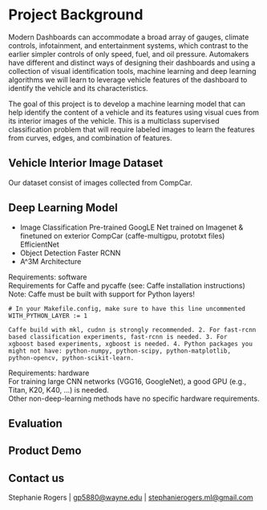 #  Project Background  

Modern Dashboards can accommodate a broad array of gauges, climate controls, infotainment, and entertainment systems, which contrast to the earlier simpler controls of only speed, fuel, and oil pressure. Automakers have different and distinct ways of designing their dashboards and using a collection of visual identification tools, machine learning and deep learning algorithms we will learn to leverage vehicle features of the dashboard to identify the vehicle and its characteristics. 

The goal of this project is to develop a machine learning model that can help identify the content of a vehicle and its features using visual cues from its interior images of the vehicle. This is a multiclass supervised classification problem that will require labeled images to learn the features from curves, edges, and combination of features.  


##  Vehicle Interior Image Dataset

Our dataset consist of images collected from CompCar.


##  Deep Learning Model

* Image Classification
  Pre-trained GoogLE Net trained on Imagenet & finetuned on exterior CompCar (caffe-multigpu, prototxt files)  
  EfficientNet   
* Object Detection
  Faster RCNN 
* A^3M Architecture  

Requirements: software  
    Requirements for Caffe and pycaffe (see: Caffe installation instructions)  
    Note: Caffe must be built with support for Python layers!  

```make
# In your Makefile.config, make sure to have this line uncommented
WITH_PYTHON_LAYER := 1
```
    Caffe build with mkl, cudnn is strongly recommended. 2. For fast-rcnn based classification experiments, fast-rcnn is needed. 3. For     xgboost based experiments, xgboost is needed. 4. Python packages you might not have: python-numpy, python-scipy, python-matplotlib,     python-opencv, python-scikit-learn.

Requirements: hardware  
For training large CNN networks (VGG16, GoogleNet), a good GPU (e.g., Titan, K20, K40, ...) is needed.  
Other non-deep-learning methods have no specific hardware requirements.    



##  Evaluation  

##  Product Demo  

##  Contact us  

Stephanie Rogers | gp5880@wayne.edu  | stephanierogers.ml@gmail.com


